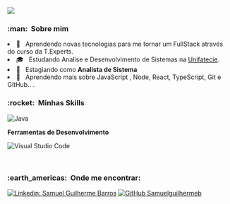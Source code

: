 
![](https://komarev.com/ghpvc/?username=VanessaSwerts&color=006bed)

<h3> :man: &nbsp;Sobre mim </h3

- 🤔 &nbsp; Aprendendo novas tecnologias para me tornar um FullStack através do curso da T.Experts.
- 🎓 &nbsp; Estudando Analise e Desenvolvimento de Sistemas na <a href="https://unifatecie.edu.br/">Unifatecie</a>.
- 💼 &nbsp; Estagiando como **Analista de Sistema**
- 🌱 &nbsp; Aprendendo mais sobre JavaScript , Node, React, TypeScript, Git e GitHub.. .

<h3> :rocket: &nbsp;Minhas Skills </h3>

  ![Java](https://img.shields.io/badge/-Java-333333?style=flat&logo=Java&logoColor=007396)

**Ferramentas de Desenvolvimento**

  ![Visual Studio Code](https://img.shields.io/badge/-Visual%20Studio%20Code-333333?style=flat&logo=visual-studio-code&logoColor=007ACC)

<br/>

<h3> :earth_americas: &nbsp;Onde me encontrar: </h3> 

[![Linkedin: Samuel Guilherme Barros](https://img.shields.io/badge/-USERNAME-blue?style=flat-square&logo=Linkedin&logoColor=white&link=https://www.linkedin.com/in/samuel-guilherme-barros-0226801b8/)](https://www.linkedin.com/in/samuel-guilherme-barros-0226801b8/)
[![GitHub Samuelguilhermeb]( https://img.shields.io/github/followers/VanessaSwerts?label=follow&style=social)](https://github.com/Samuelguilhermeb)
